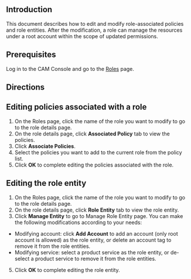 ## Introduction
This document describes how to edit and modify role-associated policies and role entities. After the modification, a role can manage the resources under a root account within the scope of updated permissions.
## Prerequisites
Log in to the CAM Console and go to the [Roles](https://console.cloud.tencent.com/cam/role) page.
## Directions
## Editing policies associated with a role
1. On the Roles page, click the name of the role you want to modify to go to the role details page.
2. On the role details page, click **Associated Policy** tab to view the policies.
3. Click **Associate Policies**.
4. Select the policies you want to add to the current role from the policy list.
5. Click **OK** to complete editing the policies associated with the role. 


 ## Editing the role entity
1. On the Roles page, click the name of the role you want to modify to go to the role details page.
2. On the role details page, click **Role Entity** tab to view the role entity.
3. Click **Manage Entity** to go to Manage Role Entity page. You can make the following modifications according to your needs: 
 * Modifying account: click **Add Account** to add an account (only root account is allowed) as the role entity, or delete an account tag to remove it from the role entities.
 * Modifying service: select a product service as the role entity, or de-select a product service to remove it from the role entities. 
5. Click **OK** to complete editing the role entity.
